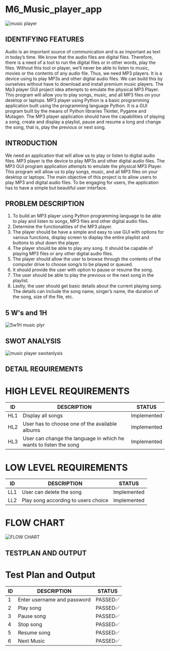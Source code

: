# M6_Music_player_app
![music player](https://user-images.githubusercontent.com/98878326/163711018-418c12f7-d70c-41c2-9329-8a29668df86c.jpeg)


## IDENTIFYING FEATURES

Audio is an important source of communication and is as important as text in today’s time. We know that the audio files are digital files. Therefore, there is a need of a tool to run the digital files or in other words, play the files. Without this tool or player, we’ll never be able to listen to music, movies or the contents of any audio file.
Thus, we need MP3 players. It is a device using to play MP3s and other digital audio files. We can build this by ourselves without have to download and install premium music players. The Mp3 player GUI project idea attempts to emulate the physical MP3 Player.
This program will allow you to play songs, music, and all MP3 files on your desktop or laptops. MP3 player using Python is a basic programming application built using the programming language Python. It is a GUI program built by the means of Python libraries Tkinter, Pygame and Mutagen.
The MP3 player application should have the capabilities of playing a song, create and display a playlist, pause and resume a long and change the song, that is, play the previous or next song.


## INTRODUCTION

We need an application that will allow us to play or listen to digital audio files. MP3 player is the device to play MP3s and other digital audio files. The MP3 GUI program application attempts to emulate the physical MP3 Player. This program will allow us to play songs, music, and all MP3 files on your desktop or laptops.
The main objective of this project is to allow users to play MP3 and digital audio files. To be engaging for users, the application has to have a simple but beautiful user interface.


## PROBLEM DESCRIPTION

1. To build an MP3 player using Python programming language to be able to play and listen to songs, MP3 files and other digital audio files.
2. Determine the functionalities of the MP3 player.
3. The player should be have a simple and easy to use GUI with options for various functions, display screen to display the entire playlist and buttons to shut down the player.
4. The player should be able to play any song. It should be capable of playing MP3 files or any other digital audio files.
5. The player should allow the user to browse through the contents of the computer drive to choose song/s to be played or queued.
6. It should provide the user with option to pause or resume the song.
7. The user should be able to play the previous or the next song in the playlist.
8. Lastly, the user should get basic details about the current playing song. The details can include the song name, singer’s name, the duration of the song, size of the file, etc.


## 5 W's and 1H

![5w1H music plyr](https://user-images.githubusercontent.com/98878326/163710626-affcb75e-c539-4239-a38d-564f4bf15900.png)




## SWOT ANALYSIS

![music player swotanlysis](https://user-images.githubusercontent.com/98878326/163664655-25f2923d-fb4c-4e9f-968c-646c420110b1.jpg)

## DETAIL REQUIREMENTS

# HIGH LEVEL REQUIREMENTS

| ID | DESCRIPTION | STATUS |
|----| ----------- | ------|
|HL1|  Display all songs | Implemented |
|HL2|  User has to choose one of the available albums | Implemented  |
|HL3| User can change the language in which he wants to listen the song| Implemented|



# LOW LEVEL REQUIREMENTS

|ID| DESCRIPTION| STATUS|
|--|------------|-------|
|LL1| User can delete the song| Implemented|
|LL2| Play song according to users choice| Implemented|


# FLOW CHART


![FLOW CHART](https://user-images.githubusercontent.com/98878326/163712321-830dac95-9291-441b-acef-5fc886aec653.png)

## TESTPLAN AND OUTPUT

# Test Plan and Output

| ID | DESCRIPTION | STATUS |
|---|--------------|--------|
|1| Enter username and password|PASSED✅|
|2|Play song|PASSED✅|
|3|Pause song |PASSED✅|
|4|Stop song| PASSED✅|
|5| Resume song|PASSED✅|
|6| Next Music| PASSED✅|


